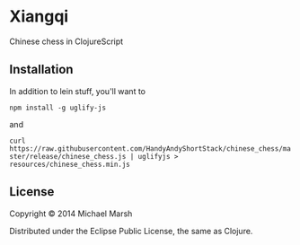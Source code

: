 # Xiangqi

Chinese chess in ClojureScript

## Installation

In addition to lein stuff, you'll want to 

`npm install -g uglify-js`

and

`curl https://raw.githubusercontent.com/HandyAndyShortStack/chinese_chess/master/release/chinese_chess.js | uglifyjs > resources/chinese_chess.min.js`

## License

Copyright © 2014 Michael Marsh

Distributed under the Eclipse Public License, the same as Clojure.
